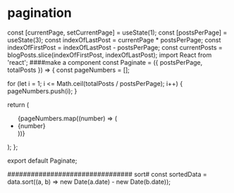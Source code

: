 # pagination
const [currentPage, setCurrentPage] = useState(1);
   const [postsPerPage] = useState(3);
   const indexOfLastPost = currentPage * postsPerPage;
   const indexOfFirstPost = indexOfLastPost - postsPerPage;
   const currentPosts = blogPosts.slice(indexOfFirstPost, indexOfLastPost);
import React from 'react';
 ####make a component
const Paginate = ({ postsPerPage, totalPosts }) => {
   const pageNumbers = [];
 
   for (let i = 1; i <= Math.ceil(totalPosts / postsPerPage); i++) {
      pageNumbers.push(i);
   }
 
   return (
      <div className="pagination-container">
         <ul className="pagination">
            {pageNumbers.map((number) => (
               <li key={number} className="page-number">
                  {number}
               </li>
            ))}
         </ul>
      </div>
   );
};
 
export default Paginate;


################################
sort#
const sortedData = data.sort((a, b) => new Date(a.date) - new Date(b.date));
